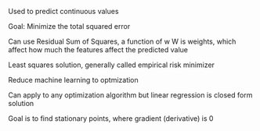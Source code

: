 Used to predict continuous values

Goal:
Minimize the total squared error

Can use Residual Sum of Squares, a function of w
W is weights, which affect how much the features affect the predicted value

Least squares solution, generally called empirical risk minimizer

Reduce machine learning to optmization

Can apply to any optimization algorithm but linear regression is closed form solution

Goal is to find stationary points, where gradient (derivative) is 0